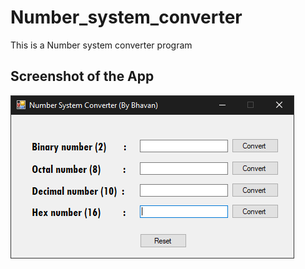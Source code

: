 # Number_system_converter

This is a Number system converter program

## Screenshot of the App
![](/SS.PNG)
